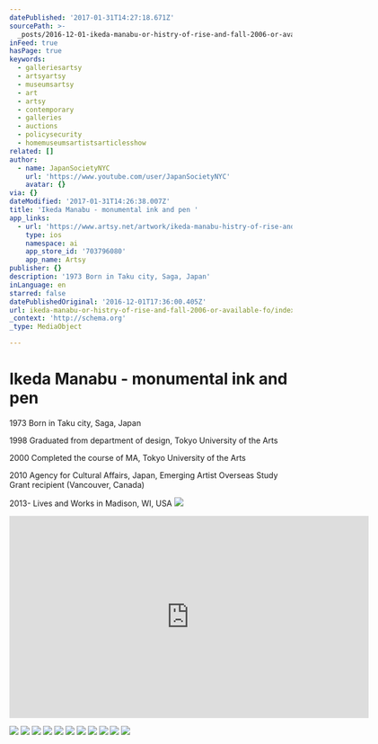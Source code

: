 ```yaml
---
datePublished: '2017-01-31T14:27:18.671Z'
sourcePath: >-
  _posts/2016-12-01-ikeda-manabu-or-histry-of-rise-and-fall-2006-or-available-fo.md
inFeed: true
hasPage: true
keywords:
  - galleriesartsy
  - artsyartsy
  - museumsartsy
  - art
  - artsy
  - contemporary
  - galleries
  - auctions
  - policysecurity
  - homemuseumsartistsarticlesshow
related: []
author:
  - name: JapanSocietyNYC
    url: 'https://www.youtube.com/user/JapanSocietyNYC'
    avatar: {}
via: {}
dateModified: '2017-01-31T14:26:38.007Z'
title: 'Ikeda Manabu - monumental ink and pen '
app_links:
  - url: 'https://www.artsy.net/artwork/ikeda-manabu-histry-of-rise-and-fall'
    type: ios
    namespace: ai
    app_store_id: '703796080'
    app_name: Artsy
publisher: {}
description: '1973 Born in Taku city, Saga, Japan'
inLanguage: en
starred: false
datePublishedOriginal: '2016-12-01T17:36:00.405Z'
url: ikeda-manabu-or-histry-of-rise-and-fall-2006-or-available-fo/index.html
_context: 'http://schema.org'
_type: MediaObject

---
```

# Ikeda Manabu - monumental ink and pen 

1973 Born in Taku city, Saga, Japan

1998 Graduated from department of design, Tokyo University of the Arts

2000 Completed the course of MA, Tokyo University of the Arts

2010 Agency for Cultural Affairs, Japan, Emerging Artist Overseas Study Grant recipient (Vancouver, Canada)

2013- Lives and Works in Madison, WI, USA
![](https://the-grid-user-content.s3-us-west-2.amazonaws.com/d732d9f0-0bc5-4e83-a9b1-254e8cafecf2.jpg)

<iframe src="https://cdn.embedly.com/widgets/media.html?src=https%3A%2F%2Fwww.youtube.com%2Fembed%2FoovPt6X-4zU%3Ffeature%3Doembed&amp;url=http%3A%2F%2Fwww.youtube.com%2Fwatch%3Fv%3DoovPt6X-4zU&amp;image=https%3A%2F%2Fi.ytimg.com%2Fvi%2FoovPt6X-4zU%2Fhqdefault.jpg&amp;key=b7d04c9b404c499eba89ee7072e1c4f7&amp;type=text%2Fhtml&amp;schema=youtube" width="640" height="360" scrolling="no" frameborder="0" allowfullscreen="" style=""></iframe>

![](https://the-grid-user-content.s3-us-west-2.amazonaws.com/c608e378-3148-441d-8244-9cfbc9d9730c.png)
![](https://the-grid-user-content.s3-us-west-2.amazonaws.com/8d2ad2b7-b670-45cb-9310-4feefe219eaa.png)
![](https://the-grid-user-content.s3-us-west-2.amazonaws.com/0a641086-aaad-4559-a984-f7fd9204cebd.png)
![](https://the-grid-user-content.s3-us-west-2.amazonaws.com/956767c1-bafb-4920-9331-5fd90eea8f74.png)
![](https://the-grid-user-content.s3-us-west-2.amazonaws.com/10b1841b-fcb8-4a80-8313-864905e5c0f9.png)
![](https://the-grid-user-content.s3-us-west-2.amazonaws.com/cbb75a8c-dbb6-4e01-8c9a-338b2cf89f2e.png)
![](https://the-grid-user-content.s3-us-west-2.amazonaws.com/77907e27-16a3-486e-8c8b-ef5ab0423dd6.png)
![](https://the-grid-user-content.s3-us-west-2.amazonaws.com/db53cf14-4a66-4bee-8900-e5ebc4d017de.jpg)
![](https://the-grid-user-content.s3-us-west-2.amazonaws.com/fe7bcdac-7b81-4f43-a993-0299b9221e14.jpg)
![](https://the-grid-user-content.s3-us-west-2.amazonaws.com/552ef10d-bb35-4b4b-a306-6b58f8eaf8bf.jpg)
![](https://the-grid-user-content.s3-us-west-2.amazonaws.com/470dbd73-f416-45b5-9bf6-b9667bf9e3b8.jpg)